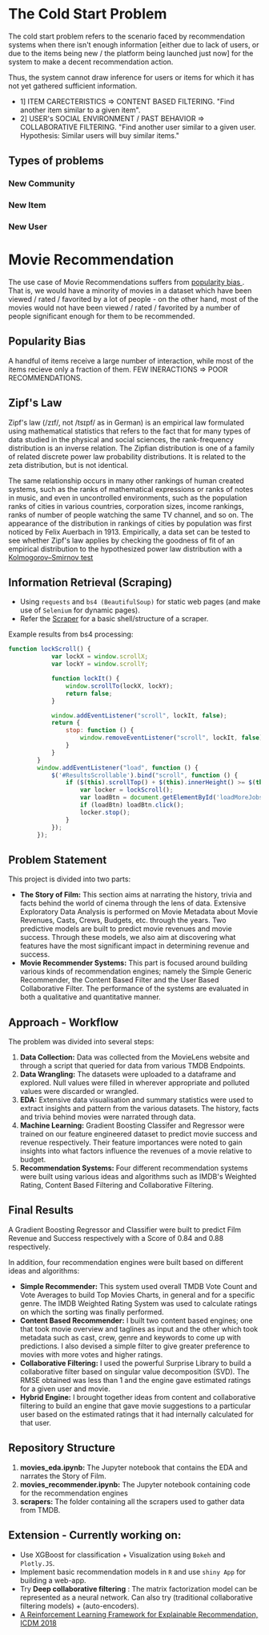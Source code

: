 # The Cold Start Problem

The cold start problem refers to the scenario faced by recommendation systems when there isn't enough information [either due to lack of users, or due to the items being new / the platform being launched just now] for the system to make a decent recommendation action.

Thus, the system cannot draw inference for users or items for which it has not yet gathered sufficient information.

- 1] ITEM CARECTERISTICS => CONTENT BASED FILTERING. "Find another item similar to a given item".
- 2] USER's SOCIAL ENVIRONMENT / PAST BEHAVIOR => COLLABORATIVE FILTERING. "Find another user similar to a given user. Hypothesis: Similar users will buy similar items."

## Types of problems
### New Community

### New Item

### New User

#  Movie Recommendation

The use case of Movie Recommendations suffers from <ins> popularity bias </ins>. That is, we would have a minority of movies in a dataset which have been viewed / rated / favorited by a lot of people - on the other hand, most of the movies would not have been viewed / rated / favorited by a number of people significant enough for them to be recommended.

## Popularity Bias
A handful of items receive a large number of interaction, while most of the items recieve only a fraction of them.
FEW INERACTIONS => POOR RECOMMENDATIONS.

## Zipf's Law

Zipf's law (/zɪf/, not /tsɪpf/ as in German) is an empirical law formulated using mathematical statistics that refers to the fact that for many types of data studied in the physical and social sciences, the rank-frequency distribution is an inverse relation. The Zipfian distribution is one of a family of related discrete power law probability distributions. It is related to the zeta distribution, but is not identical.

The same relationship occurs in many other rankings of human created systems, such as the ranks of mathematical expressions or ranks of notes in music, and even in uncontrolled environments, such as the population ranks of cities in various countries, corporation sizes, income rankings, ranks of number of people watching the same TV channel, and so on. The appearance of the distribution in rankings of cities by population was first noticed by Felix Auerbach in 1913. Empirically, a data set can be tested to see whether Zipf's law applies by checking the goodness of fit of an empirical distribution to the hypothesized power law distribution with a <ins>Kolmogorov–Smirnov test</ins>

## Information Retrieval (Scraping)

- Using ``` requests ``` and ``` bs4 (BeautifulSoup) ``` for static web pages (and make use of  ``` Selenium ``` for dynamic pages).
- Refer the [Scraper](https://github.com/ashwinpn/Advanced-Python/blob/master/Web%20Scraper.ipynb) for a basic shell/structure of a scraper.

Example results from bs4 processing:
```Javascript
function lockScroll() {
            var lockX = window.scrollX;
            var lockY = window.scrollY;

            function lockIt() {
                window.scrollTo(lockX, lockY);
                return false;
            }

            window.addEventListener("scroll", lockIt, false);
            return {
                stop: function () {
                    window.removeEventListener("scroll", lockIt, false);
                }
            }
        }
        window.addEventListener("load", function () {
            $('#ResultsScrollable').bind("scroll", function () {
                if ($(this).scrollTop() + $(this).innerHeight() >= $(this)[0].scrollHeight) {
                    var locker = lockScroll();
                    var loadBtn = document.getElementById('loadMoreJobs');
                    if (loadBtn) loadBtn.click();
                    locker.stop();
                } 
            });
        });
```

## Problem Statement
This project is divided into two parts: 
* **The Story of Film:** This section aims at narrating the history, trivia and facts behind the world of cinema through the lens of data. Extensive Exploratory Data Analysis is performed on Movie Metadata about Movie Revenues, Casts, Crews, Budgets, etc. through the years. Two predictive models are built to predict movie revenues and movie success. Through these models, we also aim at discovering what features have the most significant impact in determining revenue and success.
* **Movie Recommender Systems:** This part is focused around building various kinds of recommendation engines; namely the Simple Generic Recommender, the Content Based Filter and the User Based Collaborative Filter. The performance of the systems are evaluated in both a qualitative and quantitative manner.

## Approach - Workflow

The problem was divided into several steps:

1. **Data Collection:** Data was collected from the MovieLens website and through a script that queried for data from various TMDB Endpoints.
2. **Data Wrangling:** The datasets were uploaded to a dataframe and explored. Null values were filled in wherever appropriate and polluted values were discarded or wrangled.
3. **EDA:** Extensive data visualisation and summary statistics were used to extract insights and pattern from the various datasets. The history, facts and trivia behind movies were narrated through data.
4. **Machine Learning:** Gradient Boosting Classifer and Regressor were trained on our feature engineered dataset to predict movie success and revenue respectively. Their feature importances were noted to gain insights into what factors influence the revenues of a movie relative to budget.
5. **Recommendation Systems:** Four different recommendation systems were built using various ideas and algorithms such as IMDB's Weighted Rating, Content Based Filtering and Collaborative Filtering.

## Final Results 

A Gradient Boosting Regressor and Classifier were built to predict Film Revenue and Success respectively with a Score of 0.84 and 0.88 respectively.

In addition, four recommendation engines were built based on different ideas and algorithms:

* **Simple Recommender:** This system used overall TMDB Vote Count and Vote Averages to build Top Movies Charts, in general and for a specific genre. The IMDB Weighted Rating System was used to calculate ratings on which the sorting was finally performed.
* **Content Based Recommender:** I built two content based engines; one that took movie overview and taglines as input and the other which took metadata such as cast, crew, genre and keywords to come up with predictions. I also devised a simple filter to give greater preference to movies with more votes and higher ratings.
* **Collaborative Filtering:** I used the powerful Surprise Library to build a collaborative filter based on singular value decomposition (SVD). The RMSE obtained was less than 1 and the engine gave estimated ratings for a given user and movie.
* **Hybrid Engine:** I brought together ideas from content and collaborative filtering to build an engine that gave movie suggestions to a particular user based on the estimated ratings that it had internally calculated for that user.


## Repository Structure

1. **movies_eda.ipynb:** The Jupyter notebook that contains the EDA and narrates the Story of Film.
2. **movies_recommender.ipynb:** The Jupyter notebook containing code for the recommendation engines
3. **scrapers:** The folder containing all the scrapers used to gather data from TMDB.

## Extension - Currently working on:
- Use XGBoost for classification + Visualization using ```Bokeh``` and ```Plotly.JS```.
- Implement basic recommendation models in ``` R ``` and use ``` shiny App ``` for building a web-app.
- Try **Deep collaborative filtering** : The matrix factorization model can be represented as a neural network. Can also try (traditional collaborative filtering models) + (auto-encoders).
- [A Reinforcement Learning Framework for Explainable Recommendation, ICDM 2018](https://ieeexplore.ieee.org/abstract/document/8594883/)
